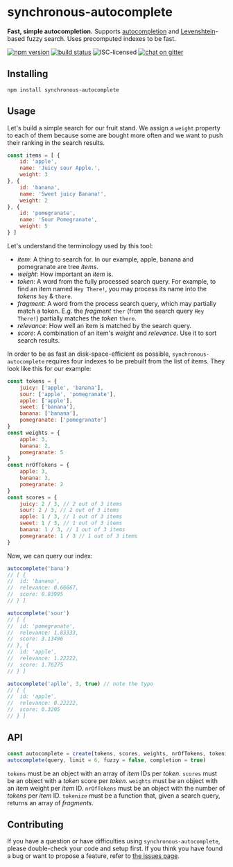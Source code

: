# synchronous-autocomplete

**Fast, simple autocompletion.** Supports [autocompletion](https://en.wikipedia.org/wiki/Autocomplete) and [Levenshtein](https://en.wikipedia.org/wiki/Levenshtein_distance)-based fuzzy search. Uses precomputed indexes to be fast.

[![npm version](https://img.shields.io/npm/v/synchronous-autocomplete.svg)](https://www.npmjs.com/package/synchronous-autocomplete)
[![build status](https://api.travis-ci.org/derhuerst/synchronous-autocomplete.svg?branch=master)](https://travis-ci.org/derhuerst/synchronous-autocomplete)
![ISC-licensed](https://img.shields.io/github/license/derhuerst/synchronous-autocomplete.svg)
[![chat on gitter](https://badges.gitter.im/derhuerst.svg)](https://gitter.im/derhuerst)


## Installing

```shell
npm install synchronous-autocomplete
```


## Usage

Let's build a simple search for our fruit stand. We assign a `weight` property to each of them because some are bought more often and we want to push their ranking in the search results.

```js
const items = [ {
	id: 'apple',
	name: 'Juicy sour Apple.',
	weight: 3
}, {
	id: 'banana',
	name: 'Sweet juicy Banana!',
	weight: 2
}, {
	id: 'pomegranate',
	name: 'Sour Pomegranate',
	weight: 5
} ]
```

Let's understand the terminology used by this tool:

- *item*: A thing to search for. In our example, apple, banana and pomegranate are tree *items*.
- *weight*: How important an *item* is.
- *token*: A word from the fully processed search query. For example, to find an item named `Hey There!`, you may process its name into the *tokens* `hey` & `there`.
- *fragment*: A word from the process search query, which may partially match a token. E.g. the *fragment* `ther` (from the search query `Hey There!`) partially matches the *token* `there`.
- *relevance*: How well an item is matched by the search query.
- *score*: A combination of an item's *weight* and *relevance*. Use it to sort search results.

In order to be as fast an disk-space-efficient as possible, `synchronous-autocomplete` requires four indexes to be prebuilt from the list of items. They look like this for our example:

```js
const tokens = {
	juicy: ['apple', 'banana'],
	sour: ['apple', 'pomegranate'],
	apple: ['apple'],
	sweet: ['banana'],
	banana: ['banana'],
	pomegranate: ['pomegranate']
}
const weights = {
	apple: 3,
	banana: 2,
	pomegranate: 5
}
const nrOfTokens = {
	apple: 3,
	banana: 3,
	pomegranate: 2
}
const scores = {
	juicy: 2 / 3, // 2 out of 3 items
	sour: 2 / 3, // 2 out of 3 items
	apple: 1 / 3, // 1 out of 3 items
	sweet: 1 / 3, // 1 out of 3 items
	banana: 1 / 3, // 1 out of 3 items
	pomegranate: 1 / 3 // 1 out of 3 items
}
```

Now, we can query our index:

```js
autocomplete('bana')
// [ {
//	id: 'banana',
//	relevance: 0.66667,
//	score: 0.83995
// } ]

autocomplete('sour')
// [ {
//	id: 'pomegranate',
//	relevance: 1.83333,
//	score: 3.13496
// }, {
//	id: 'apple',
//	relevance: 1.22222,
//	score: 1.76275
// } ]

autocomplete('aplle', 3, true) // note the typo
// [ {
//	id: 'apple',
//	relevance: 0.22222,
//	score: 0.3205
// } ]
```


## API

```js
const autocomplete = create(tokens, scores, weights, nrOfTokens, tokenize)
autocomplete(query, limit = 6, fuzzy = false, completion = true)
```

`tokens` must be an object with an array of *item* IDs per *token*.
`scores` must be an object with a *token* score per *token*.
`weights` must be an object with an *item* weight per *item* ID.
`nrOfTokens` must be an object with the number of *tokens* per *item* ID.
`tokenize` must be a function that, given a search query, returns an array of *fragments*.


## Contributing

If you have a question or have difficulties using `synchronous-autocomplete`, please double-check your code and setup first. If you think you have found a bug or want to propose a feature, refer to [the issues page](https://github.com/derhuerst/synchronous-autocomplete/issues).
